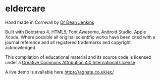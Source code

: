 # eldercare

Hand made in Cornwall by <a href="https://about.me/deanjenkins">Dr Dean Jenkins</a>

Built with Bootstrap 4, HTML5, Font Awesome, Android Studio, Apple Xcode. Where possible all original scientific works have been cited with a journal reference and all registered trademarks and copyright acknowledged.

This compilation of educational material and its source code is licensed under a <a rel="license" href="http://creativecommons.org/licenses/by/4.0/">Creative Commons Attribution 4.0 International License</a>

A live demo is available here <a href="https://agnate.co.uk/ec/">https://agnate.co.uk/ec/</a>


